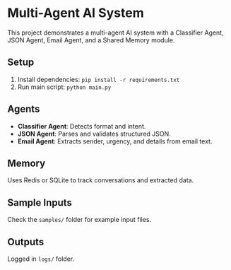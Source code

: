 # Multi-Agent AI System

This project demonstrates a multi-agent AI system with a Classifier Agent, JSON Agent, Email Agent, and a Shared Memory module.

## Setup
1. Install dependencies: `pip install -r requirements.txt`
2. Run main script: `python main.py`

## Agents
- **Classifier Agent**: Detects format and intent.
- **JSON Agent**: Parses and validates structured JSON.
- **Email Agent**: Extracts sender, urgency, and details from email text.

## Memory
Uses Redis or SQLite to track conversations and extracted data.

## Sample Inputs
Check the `samples/` folder for example input files.

## Outputs
Logged in `logs/` folder.
